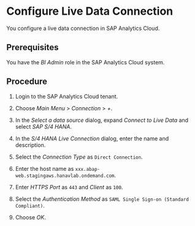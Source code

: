 <!-- loioe8cfea3dd8564c99b8cc8193ac896fa6 -->

# Configure Live Data Connection

You configure a live data connection in SAP Analytics Cloud.



<a name="loioe8cfea3dd8564c99b8cc8193ac896fa6__prereq_ym4_y4z_k4b"/>

## Prerequisites

You have the *BI Admin* role in the SAP Analytics Cloud system.



## Procedure

1.  Login to the SAP Analytics Cloud tenant.

2.  Choose *Main Menu* \> *Connection* \> *\+*.

3.  In the *Select a data source* dialog, expand *Connect to Live Data* and select *SAP S/4 HANA*.

4.  In the *S/4 HANA Live Connection* dialog, enter the name and description.

5.  Select the *Connection Type* as `Direct Connection`.

6.  Enter the host name as `xxx.abap-web.stagingaws.hanavlab.ondemand.com`.

7.  Enter *HTTPS Port* as `443` and *Client* as `100`.

8.  Select the *Authentication Method* as `SAML Single Sign-on (Standard Compliant)`.

9.  Choose *OK*.



